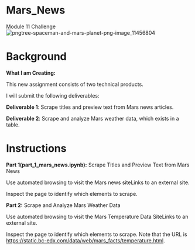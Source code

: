 # Mars_News
Module 11 Challenge
![pngtree-spaceman-and-mars-planet-png-image_11456804](https://github.com/KrissinaW/Mars_News/assets/162597320/5a1e6002-1822-4499-b8fb-d5607b3634c7)

# **Background**

**What I am Creating:**

This new assignment consists of two technical products. 

I will submit the following deliverables:

**Deliverable 1**: Scrape titles and preview text from Mars news articles.

**Deliverable 2**: Scrape and analyze Mars weather data, which exists in a table.


# **Instructions**

**Part 1(part_1_mars_news.ipynb):** Scrape Titles and Preview Text from Mars News

Use automated browsing to visit the Mars news siteLinks to an external site.

Inspect the page to identify which elements to scrape.

**Part 2:** Scrape and Analyze Mars Weather Data

Use automated browsing to visit the Mars Temperature Data SiteLinks to an external site.

Inspect the page to identify which elements to scrape. Note that the URL is https://static.bc-edx.com/data/web/mars_facts/temperature.html.


